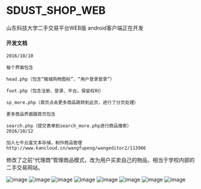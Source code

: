 # SDUST_SHOP_WEB
山东科技大学二手交易平台WEB版
android客户端正在开发
#### 开发文档

```
2016/10/10

每个界面包含

head.php（包含“陵城购物图标”，“用户登录登录”）

foot.php（包含注册、登录、平台，保留权利）

sp_more.php（首页点击更多商品跳转到此页，进行了分页处理）

更多商品界面跟首页包含

search.php（提交表单到search_more.php进行商品搜索）
2016/10/12

加入七牛云富文本存储，制作商品管理 http://www.kancloud.cn/wangfupeng/wangeditor2/113966
```
修改了之前“代理商”管理商品模式，改为用户买卖自己的物品，相当于学校内部的二手交易网站。

![image](https://github.com/xbw12138/SDUST_SHOP_WEB/blob/master/Screenshot/Screenshot_20170312-211150.png)
![image](https://github.com/xbw12138/SDUST_SHOP_WEB/blob/master/Screenshot/Screenshot_20170312-211205.png)
![image](https://github.com/xbw12138/SDUST_SHOP_WEB/blob/master/Screenshot/Screenshot_20170312-211231.png)
![image](https://github.com/xbw12138/SDUST_SHOP_WEB/blob/master/Screenshot/Screenshot_20170312-211249.png)
![image](https://github.com/xbw12138/SDUST_SHOP_WEB/blob/master/Screenshot/Screenshot_20170312-211309.png)
![image](https://github.com/xbw12138/SDUST_SHOP_WEB/blob/master/Screenshot/Screenshot_20170312-211323.png)
![image](https://github.com/xbw12138/SDUST_SHOP_WEB/blob/master/Screenshot/Screenshot_20170312-211432.png)
![image](https://github.com/xbw12138/SDUST_SHOP_WEB/blob/master/Screenshot/Screenshot_20170312-211509.png)


